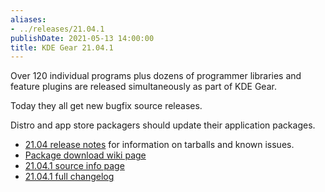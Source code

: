 ```yaml
---
aliases:
- ../releases/21.04.1
publishDate: 2021-05-13 14:00:00
title: KDE Gear 21.04.1
---
```


Over 120 individual programs plus dozens of programmer libraries and feature plugins are released simultaneously as part of KDE Gear.

Today they all get new bugfix source releases.

Distro and app store packagers should update their application packages.

+ [21.04 release notes](https://community.kde.org/KDE_Gear/21.04_Release_notes) for information on tarballs and known issues.
+ [Package download wiki page](https://community.kde.org/Get_KDE_Software_on_Your_Linux_Distro)
+ [21.04.1 source info page](/info/releases-21.04.1/)
+ [21.04.1 full changelog](/announcements/changelogs/gear/21.04.1/)
